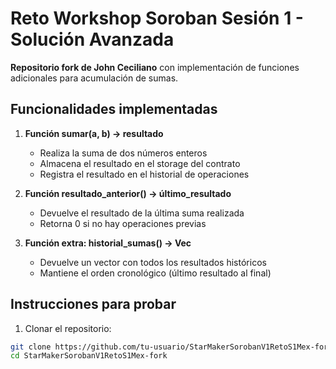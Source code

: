 # Reto Workshop Soroban Sesión 1 - Solución Avanzada

**Repositorio fork de John Ceciliano** con implementación de funciones adicionales para acumulación de sumas.

## Funcionalidades implementadas

1. **Función sumar(a, b) -> resultado**
   - Realiza la suma de dos números enteros
   - Almacena el resultado en el storage del contrato
   - Registra el resultado en el historial de operaciones

2. **Función resultado_anterior() -> último_resultado**
   - Devuelve el resultado de la última suma realizada
   - Retorna 0 si no hay operaciones previas

3. **Función extra: historial_sumas() -> Vec<i128>**
   - Devuelve un vector con todos los resultados históricos
   - Mantiene el orden cronológico (último resultado al final)

## Instrucciones para probar

1. Clonar el repositorio:
```bash
git clone https://github.com/tu-usuario/StarMakerSorobanV1RetoS1Mex-fork.git
cd StarMakerSorobanV1RetoS1Mex-fork
